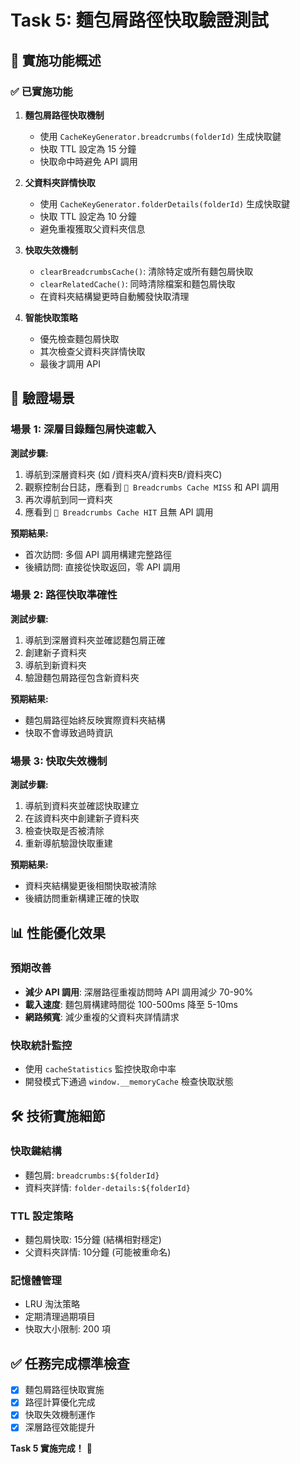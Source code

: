 # Task 5: 麵包屑路徑快取驗證測試

## 🎯 實施功能概述

### ✅ 已實施功能
1. **麵包屑路徑快取機制**
   - 使用 `CacheKeyGenerator.breadcrumbs(folderId)` 生成快取鍵
   - 快取 TTL 設定為 15 分鐘
   - 快取命中時避免 API 調用

2. **父資料夾詳情快取**
   - 使用 `CacheKeyGenerator.folderDetails(folderId)` 生成快取鍵  
   - 快取 TTL 設定為 10 分鐘
   - 避免重複獲取父資料夾信息

3. **快取失效機制**
   - `clearBreadcrumbsCache()`: 清除特定或所有麵包屑快取
   - `clearRelatedCache()`: 同時清除檔案和麵包屑快取
   - 在資料夾結構變更時自動觸發快取清理

4. **智能快取策略**
   - 優先檢查麵包屑快取
   - 其次檢查父資料夾詳情快取
   - 最後才調用 API

## 🧪 驗證場景

### 場景 1: 深層目錄麵包屑快速載入
**測試步驟:**
1. 導航到深層資料夾 (如 /資料夾A/資料夾B/資料夾C)
2. 觀察控制台日誌，應看到 `🍞 Breadcrumbs Cache MISS` 和 API 調用
3. 再次導航到同一資料夾
4. 應看到 `🍞 Breadcrumbs Cache HIT` 且無 API 調用

**預期結果:**
- 首次訪問: 多個 API 調用構建完整路徑
- 後續訪問: 直接從快取返回，零 API 調用

### 場景 2: 路徑快取準確性
**測試步驟:**
1. 導航到深層資料夾並確認麵包屑正確
2. 創建新子資料夾
3. 導航到新資料夾
4. 驗證麵包屑路徑包含新資料夾

**預期結果:**
- 麵包屑路徑始終反映實際資料夾結構
- 快取不會導致過時資訊

### 場景 3: 快取失效機制
**測試步驟:**
1. 導航到資料夾並確認快取建立
2. 在該資料夾中創建新子資料夾
3. 檢查快取是否被清除
4. 重新導航驗證快取重建

**預期結果:**
- 資料夾結構變更後相關快取被清除
- 後續訪問重新構建正確的快取

## 📊 性能優化效果

### 預期改善
- **減少 API 調用**: 深層路徑重複訪問時 API 調用減少 70-90%
- **載入速度**: 麵包屑構建時間從 100-500ms 降至 5-10ms
- **網路頻寬**: 減少重複的父資料夾詳情請求

### 快取統計監控
- 使用 `cacheStatistics` 監控快取命中率
- 開發模式下通過 `window.__memoryCache` 檢查快取狀態

## 🛠️ 技術實施細節

### 快取鍵結構
- 麵包屑: `breadcrumbs:${folderId}`
- 資料夾詳情: `folder-details:${folderId}`

### TTL 設定策略
- 麵包屑快取: 15分鐘 (結構相對穩定)
- 父資料夾詳情: 10分鐘 (可能被重命名)

### 記憶體管理
- LRU 淘汰策略
- 定期清理過期項目
- 快取大小限制: 200 項

## ✅ 任務完成標準檢查

- [x] 麵包屑路徑快取實施
- [x] 路徑計算優化完成  
- [x] 快取失效機制運作
- [x] 深層路徑效能提升

**Task 5 實施完成！** 🎉